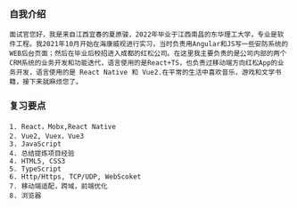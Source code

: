 ### 自我介绍
    面试官您好，我是来自江西宜春的夏原骏，2022年毕业于江西南昌的东华理工大学，专业是软件工程。我2021年10月开始在海康威视进行实习，当时负责用Angular和JS写一些安防系统的WEB后台页面；然后在毕业后校招进入成都的红松公司。在这里我主要负责的是公司内部的两个CRM系统的业务开发和功能迭代，语言使用的是React+TS，也负责过移动端方向红松App的业务开发，语言使用的是 React Native 和 Vue2.在平常的生活中喜欢音乐，游戏和文学书籍，接下来就麻烦您了。

### 复习要点
    1. React，Mobx,React Native
    2. Vue2, Vuex，Vue3
    3. JavaScript
    4. 总结提炼项目经验
    4. HTML5, CSS3
    5. TypeScript
    6. Http/Https, TCP/UDP, WebScoket
    7. 移动端适配，跨域，前端优化
    8. 浏览器
